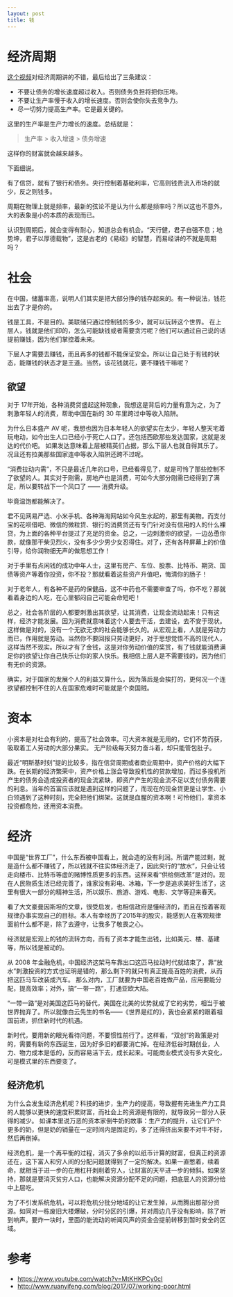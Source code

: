 ```yaml
---
layout: post
title: 钱
---
```



# 经济周期
[这个视频](https://www.youtube.com/watch?v=MtKHKPCy0cI)对经济周期讲的不错，最后给出了三条建议：

- 不要让债务的增长速度超过收入。否则债务负担将把你压垮。
- 不要让生产率慢于收入的增长速度。否则会使你失去竞争力。
- 尽一切努力提高生产率。它是最关键的。

这里的生产率是生产力增长的速度。总结就是：

> 生产率 > 收入增速 > 债务增速

这样你的财富就会越来越多。

下面细说。

有了信贷，就有了银行和债务。央行控制着基础利率，它高则钱贵流入市场的就少，反之则钱多。


周期在物理上就是频率，最新的弦论不是认为什么都是频率吗？所以这也不意外，大的表象是小的本质的表现而已。

认识到周期后，就会变得有耐心，知道总会有机会。“天行健，君子自强不息；地势坤，君子以厚德载物”，这是古老的《易经》的智慧，而易经讲的不就是周期吗？


# 社会
在中国，储蓄率高，说明人们其实是把大部分挣的钱存起来的。有一种说法，钱花出去了才是你的。

钱是工具，不是目的。美联储只通过控制钱的多少，就可以玩转这个世界。
在上层人，钱就是他们印的，怎么可能缺钱或者需要贪污呢？他们可以通过自己说的话提前赚钱，因为他们掌控着未来。

下层人才需要去赚钱，而且再多的钱都不能保证安全。所以让自己处于有钱的状态，能赚钱的状态才是王道。当然，该花钱就花，要不赚钱干嘛呢？

## 欲望
对于 17年开始，各种消费贷盛起这种现象，我想这是背后的力量有意为之，为了刺激年轻人的消费，帮助中国在新的 30 年里跨过中等收入陷阱。

为什么日本盛产 AV 呢，我想也因为日本年轻人的欲望实在太少，年轻人整天宅着玩电动，如今出生人口已经小于死亡人口了。还包括西欧那些发达国家，这就是发达的代价吧。
如果发达意味着上层被精英们占据，那么下层人也就自得其乐了。况且还有拉美那些国家连中等收入陷阱还跨不过呢。

“消费拉动内需”，不只是最近几年的口号，已经看得见了，就是可怜了那些控制不了欲望的人。其实对于刚需，房地产也是消费，可如今大部分刚需已经得到了满足，所以要转战下一个风口了 —— 消费升级。

毕竟温饱都能解决了。

君不见网易严选、小米手机、各种海淘网站如今风生水起的，那里有美物。而支付宝的花呗借吧、微信的微粒贷、银行的消费贷还有专门针对没有信用的人的什么裸贷，为上面的各种平台提过了充足的资金。总之，一边刺激你的欲望，一边怂恿你款，就像那干柴见烈火，没有多少少男少女忍得住。对了，还有各种屏幕上的价值引导，给你润物细无声的做思想工作！

对于手里有点闲钱的成功中年人士，这里有房产、车位、股票、比特币、期货、国债等资产等着你投资，你不投？那就看着这些资产升值吧，悔清你的肠子！

对于老年人，有各种不是药的保健品，这不中药也不需要审查了吗，你不吃？那就看着身边的人吃，在心里郁闷自己可能会命短吧！

总之，社会各阶层的人都要刺激出其欲望，让其消费，让现金流动起来！只有这样，经济才能发展。因为消费就意味着这个人要去干活，去建设，去不安于现状。这样做是对的，没有一个无欲无求的社会能够长久的。从宏观上看，人就是劳动力而已，作用就是劳动。当然你不要回报只劳动更好，对于思想觉悟不高的现代人，这样当然不现实。所以才有了金钱，这是对你劳动价值的奖赏，有了钱就能消费满足你的欲望让你自己快乐让你的家人快乐。我相信上层人是不需要钱的，因为他们有无价的资源。

确实，对于国家的发展个人的利益又算什么，因为落后是会挨打的，更何况一个连欲望都控制不住的人在国家危难时可能就是个卖国贼。


# 资本
小资本是对社会有利的，提高了社会效率。可大资本就是无用的，它们不劳而获，吸取着工人劳动的大部分果实。
无产阶级每天努力奋斗着，却只能管包肚子。

最近“明斯基时刻”提的比较多，指在信贷周期或者商业周期中，资产价格的大幅下跌。在长期的经济繁荣中，资产价格上涨会导致投机性的贷款增加，而过多投机所产生的债务会造成投资者的现金流紧缺，即资产产生的现金流不足以支付债务需要的利息。当年的首富应该就是遇到这样的问题了，而现在的现金贷更是让学生、小白领遇到了这种时刻，完全把他们绑架。这就是血腥的资本啊！可怜他们，拿资本投资都危险，还用资本消费。



# 经济
中国是“世界工厂”，什么东西被中国看上，就会造的没有利润。所谓产能过剩，就是造什么都不赚钱了，所以钱就不往实体经济走了，因此央行的“放水”，只会让钱走向楼市、比特币等虚的赌博性质更多的东西。这样来看“供给侧改革”是对的。现在人民物质生活已经完善了，谁家没有彩电、冰箱，下一步是追求美好生活了，这里有很大一部分的精神生活，所以娱乐、旅游、游戏、电影、文学等迎来春天。

看了大文豪曼因斯坦的文章，很受启发，也相信政府是懂经济的，而且在按着客观规律办事实现自己的目标。本人有幸经历了2015年的股灾，能感到人在客观规律面前什么都不是，除了去遵守，让我多了敬畏之心。

经济就是宏观上的钱的流转方向，而有了资本才能生出钱，比如美元、楼、基建等，所以钱是被动的。

从 2008 年金融危机，中国经济这架马车靠出口这匹马拉动时代就结束了，靠“放水”刺激投资的方式也证明是错的，那么剩下的就只有真正提高百姓的消费，从而把这匹马车改装成汽车。
那么对内，工厂就要为中国老百姓做产品，应用要能分配，提高效率；对外，搞“一带一路”，打通亚欧大陆。

“一带一路”是对美国这匹马的替代，美国在北美的优势就成了它的劣势，相当于被世界抛弃了。所以就像白云先生的书名——《世界是红的》，我也会紧紧的跟着祖国前进，抓住新时代的机遇。

新时代，要用新的眼光看待问题，不要惯性前行了。这样看，“双创”的政策是对的，需要有新的东西诞生，因为好多旧的都要消亡掉。在经济低谷时期创业，人力、物力成本是低的，反而容易活下去，成长起来。可能商业模式没有多大变化，可是模式里的东西要变了。


## 经济危机
为什么会发生经济危机呢？科技的进步，生产力的提高，导致握有先进生产力工具的人能够以更快的速度积累财富，而社会上的资源是有限的，就导致另一部分人获得的减少。
如课本里说万恶的资本家倒牛奶的故事：生产力的提升，让它们产个更多的奶，但是奶的销量在一定时间内是固定的，多了还得挤出来要不对牛不好，然后再倒掉。

经济危机，是一个再平衡的过程，消灭了多余的以纸币计算的财富，但真正的资源还在，这下富人和穷人间的分配问题就得到了一定的解决。如果一直憋着，续着命，就相当于进一步的在用杠杆剥削着穷人，让财富的天平进一步的倾斜。如果坚持，那就是要消灭贫穷人口，也能解决资源分配不足的问题，把底层人的资源分给中上层吃。

为了不引发系统危机，可以将危机分批分地域的让它发生掉，从而腾出那部分资源。如同对一栋废旧大楼爆破，分时分区的引爆，并对周边几乎没有影响，除了听到响声。要炸一块时，里面的能流动的听闻风声的资金会提前转移到暂时安全的区域。


# 参考
- https://www.youtube.com/watch?v=MtKHKPCy0cI
- http://www.ruanyifeng.com/blog/2017/07/working-poor.html
